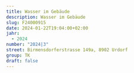 ```yaml
---
title: Wasser im Gebäude
description: Wasser im Gebäude
slug: F24000915
date: 2024-01-22T19:04:00+02:00
jahr:
  - 2024
number: "2024|3"
street: Birmensdorferstrasse 149a, 8902 Urdorf
group: TK
draft: false
---
```

